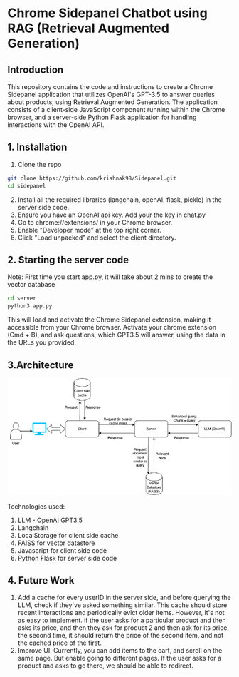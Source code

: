 # Chrome Sidepanel Chatbot using RAG (Retrieval Augmented Generation)

## Introduction
This repository contains the code and instructions to create a Chrome Sidepanel application that utilizes OpenAI's GPT-3.5 to answer queries about products, using Retrieval Augmented Generation. The application consists of a client-side JavaScript component running within the Chrome browser, and a server-side Python Flask application for handling interactions with the OpenAI API. 
<!-- 
## Setup
1. Create a new extension, by adding the client code to chrome://extensions
2. Install all the required libraries (langchain, openAI, flask, pickle) in the server side code.
2. Ensure you have an OpenAI api key. Add your the key in chat.py
3. Run `python3 app.py`. This will start your server.
4. Go to the website in chrome. Cmd + B opens the sidepanel -->

## 1. Installation

1. Clone the repo
```bash
git clone https://github.com/krishnak98/Sidepanel.git
cd sidepanel
```
2. Install all the required libraries (langchain, openAI, flask, pickle) in the server side code.
3. Ensure you have an OpenAI api key. Add your the key in chat.py
4. Go to chrome://extensions/ in your Chrome browser.
5. Enable "Developer mode" at the top right corner.
6. Click "Load unpacked" and select the client directory.


## 2. Starting the server code
Note: First time you start app.py, it will take about 2 mins to create the vector database
```bash
cd server
python3 app.py
```

This will load and activate the Chrome Sidepanel extension, making it accessible from your Chrome browser. 
Activate your chrome extension (Cmd + B), and ask questions, which GPT3.5 will answer, using the data in the URLs you provided.

## 3.Architecture
![Image Alt Text](diagram.png)

Technologies used:
1. LLM -  OpenAI GPT3.5
2. Langchain
3. LocalStorage for client side cache
4. FAISS for vector datastore
5. Javascript for client side code
6. Python Flask for server side code 

## 4. Future Work
1. Add a cache for every userID in the server side, and before querying the LLM, check if they've asked something similar. This cache should store recent interactions and periodically evict older items. However, it's not as easy to implement. if the user asks for a particular product and then asks its price, and then they ask for product 2 and then ask for its price, the second time, it should return the price of the second item, and not the cached price of the first.
2. Improve UI. Currently, you can add items to the cart, and scroll on the same page. But enable going to different pages. If the user asks for a product and asks to go there, we should be able to redirect.